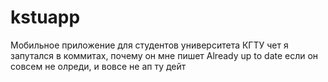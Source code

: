 # kstuapp
Мобильное приложение для студентов университета КГТУ
чет я запутался в коммитах, почему он мне пишет Already up to date если он совсем не олреди, и вовсе не ап ту дейт
